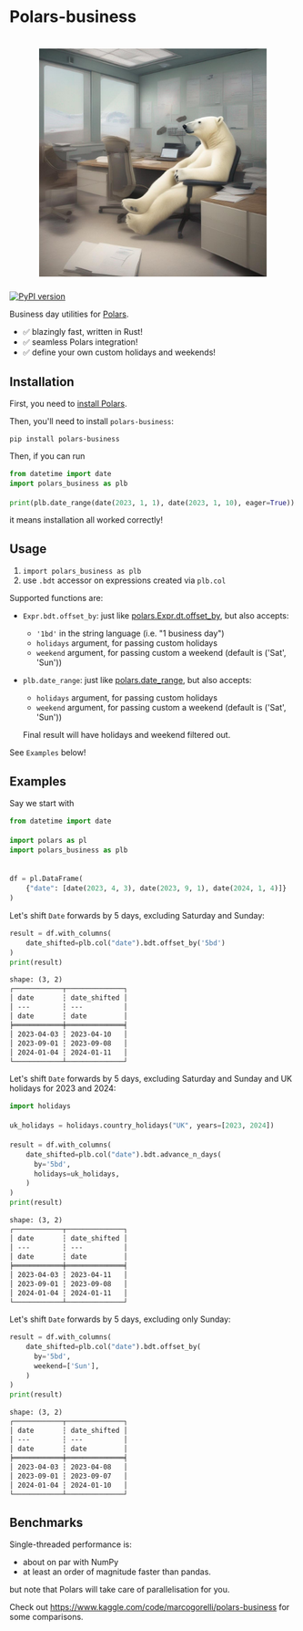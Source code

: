 # Polars-business

<h1 align="center">
	<img
		width="400"
		alt="polars-business"
		src="https://github.com/MarcoGorelli/polars-business/blob/d38b5a68ae7aa8d5bacacb16359dc851f2c1e637/assets/polars-business.png">
</h1>

[![PyPI version](https://badge.fury.io/py/polars-business.svg)](https://badge.fury.io/py/polars-business)

Business day utilities for [Polars](https://www.pola.rs/).

- ✅ blazingly fast, written in Rust!
- ✅ seamless Polars integration!
- ✅ define your own custom holidays and weekends!

Installation
------------

First, you need to [install Polars](https://pola-rs.github.io/polars/user-guide/installation/).

Then, you'll need to install `polars-business`:
```console
pip install polars-business
```

Then, if you can run
```python
from datetime import date
import polars_business as plb

print(plb.date_range(date(2023, 1, 1), date(2023, 1, 10), eager=True))
```
it means installation all worked correctly!

Usage
-----

1. `import polars_business as plb`
2. use `.bdt` accessor on expressions created via `plb.col`

Supported functions are:
- `Expr.bdt.offset_by`: just like [polars.Expr.dt.offset_by](https://pola-rs.github.io/polars/py-polars/html/reference/expressions/api/polars.Expr.dt.offset_by.html),
  but also accepts:
  - `'1bd'` in the string language (i.e. "1 business day")
  - `holidays` argument, for passing custom holidays
  - `weekend` argument, for passing custom a weekend (default is ('Sat', 'Sun'))
- `plb.date_range`: just like [polars.date_range](https://pola-rs.github.io/polars/py-polars/html/reference/expressions/api/polars.date_range.html#polars-date-range),
  but also accepts:
  - `holidays` argument, for passing custom holidays
  - `weekend` argument, for passing custom a weekend (default is ('Sat', 'Sun'))
  
  Final result will have holidays and weekend filtered out.

See `Examples` below!

Examples
--------
Say we start with
```python
from datetime import date

import polars as pl
import polars_business as plb


df = pl.DataFrame(
    {"date": [date(2023, 4, 3), date(2023, 9, 1), date(2024, 1, 4)]}
)
```

Let's shift `Date` forwards by 5 days, excluding Saturday and Sunday:

```python
result = df.with_columns(
    date_shifted=plb.col("date").bdt.offset_by('5bd')
)
print(result)
```
```
shape: (3, 2)
┌────────────┬──────────────┐
│ date       ┆ date_shifted │
│ ---        ┆ ---          │
│ date       ┆ date         │
╞════════════╪══════════════╡
│ 2023-04-03 ┆ 2023-04-10   │
│ 2023-09-01 ┆ 2023-09-08   │
│ 2024-01-04 ┆ 2024-01-11   │
└────────────┴──────────────┘
```

Let's shift `Date` forwards by 5 days, excluding Saturday and Sunday and UK holidays
for 2023 and 2024:

```python
import holidays

uk_holidays = holidays.country_holidays("UK", years=[2023, 2024])

result = df.with_columns(
    date_shifted=plb.col("date").bdt.advance_n_days(
      by='5bd',
      holidays=uk_holidays,
    )
)
print(result)
```
```
shape: (3, 2)
┌────────────┬──────────────┐
│ date       ┆ date_shifted │
│ ---        ┆ ---          │
│ date       ┆ date         │
╞════════════╪══════════════╡
│ 2023-04-03 ┆ 2023-04-11   │
│ 2023-09-01 ┆ 2023-09-08   │
│ 2024-01-04 ┆ 2024-01-11   │
└────────────┴──────────────┘
```

Let's shift `Date` forwards by 5 days, excluding only Sunday:
```python
result = df.with_columns(
    date_shifted=plb.col("date").bdt.offset_by(
      by='5bd',
      weekend=['Sun'],
    )
)
print(result)
```
```
shape: (3, 2)
┌────────────┬──────────────┐
│ date       ┆ date_shifted │
│ ---        ┆ ---          │
│ date       ┆ date         │
╞════════════╪══════════════╡
│ 2023-04-03 ┆ 2023-04-08   │
│ 2023-09-01 ┆ 2023-09-07   │
│ 2024-01-04 ┆ 2024-01-10   │
└────────────┴──────────────┘
```

Benchmarks
----------

Single-threaded performance is:
- about on par with NumPy
- at least an order of magnitude faster than pandas.

but note that Polars will take care of parallelisation for you.

Check out https://www.kaggle.com/code/marcogorelli/polars-business for some comparisons.
